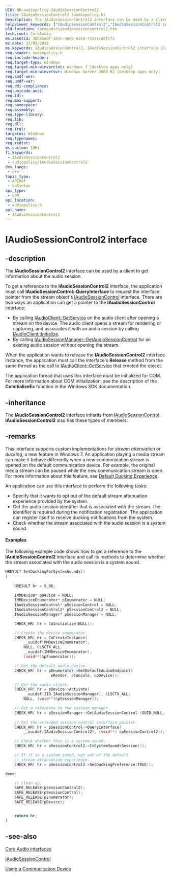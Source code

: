 ```yaml
---
UID: NN:audiopolicy.IAudioSessionControl2
title: IAudioSessionControl2 (audiopolicy.h)
description: The IAudioSessionControl2 interface can be used by a client to get information about the audio session.
helpviewer_keywords: ["IAudioSessionControl2","IAudioSessionControl2 interface [Core Audio]","IAudioSessionControl2 interface [Core Audio]","described","audiopolicy/IAudioSessionControl2","coreaudio.iaudiosessioncontrol2"]
old-location: coreaudio\iaudiosessioncontrol2.htm
tech.root: CoreAudio
ms.assetid: 3bb65edf-103c-4eeb-82b4-7c571cddfcf3
ms.date: 12/05/2018
ms.keywords: IAudioSessionControl2, IAudioSessionControl2 interface [Core Audio], IAudioSessionControl2 interface [Core Audio],described, audiopolicy/IAudioSessionControl2, coreaudio.iaudiosessioncontrol2
req.header: audiopolicy.h
req.include-header: 
req.target-type: Windows
req.target-min-winverclnt: Windows 7 [desktop apps only]
req.target-min-winversvr: Windows Server 2008 R2 [desktop apps only]
req.kmdf-ver: 
req.umdf-ver: 
req.ddi-compliance: 
req.unicode-ansi: 
req.idl: 
req.max-support: 
req.namespace: 
req.assembly: 
req.type-library: 
req.lib: 
req.dll: 
req.irql: 
targetos: Windows
req.typenames: 
req.redist: 
ms.custom: 19H1
f1_keywords:
 - IAudioSessionControl2
 - audiopolicy/IAudioSessionControl2
dev_langs:
 - c++
topic_type:
 - APIRef
 - kbSyntax
api_type:
 - COM
api_location:
 - audiopolicy.h
api_name:
 - IAudioSessionControl2
---
```


# IAudioSessionControl2 interface


## -description

The     <b>IAudioSessionControl2</b> interface can be used by a client to get information about the audio session.

To get a reference to the <b>IAudioSessionControl2</b> interface, the application must call <b>IAudioSessionControl::QueryInterface</b> to request the interface pointer from the stream object's  <a href="/windows/desktop/api/audiopolicy/nn-audiopolicy-iaudiosessioncontrol">IAudioSessionControl</a> interface. There are two ways an application  can get a pointer to the <b>IAudioSessionControl</b> interface:
<ul>
<li>
By calling  <a href="/windows/desktop/api/audioclient/nf-audioclient-iaudioclient-getservice">IAudioClient::GetService</a> on the audio client after opening a stream on the device. The audio client opens a stream for rendering or capturing, and associates it with an audio session by calling <a href="/windows/desktop/api/audioclient/nf-audioclient-iaudioclient-initialize">IAudioClient::Initialize</a>.

</li>
<li>
By calling <a href="/windows/desktop/api/audiopolicy/nf-audiopolicy-iaudiosessionmanager-getaudiosessioncontrol">IAudioSessionManager::GetAudioSessionControl</a> for an existing audio session without opening the stream.


</li>
</ul>When the application wants to release the <b>IAudioSessionControl2</b> interface instance, the application must call the interface's <b>Release</b> method from the same thread as the call to <a href="/windows/desktop/api/audioclient/nf-audioclient-iaudioclient-getservice">IAudioClient::GetService</a> that created the object.

The application thread that uses this interface must be initialized for COM. For more information about COM initialization, see the description of the <b>CoInitializeEx</b> function in the Windows SDK documentation.

## -inheritance

The <b>IAudioSessionControl2</b> interface inherits from <a href="/windows/desktop/api/audiopolicy/nn-audiopolicy-iaudiosessioncontrol">IAudioSessionControl</a>. <b>IAudioSessionControl2</b> also has these types of members:

## -remarks

This interface supports  custom implementations for <i>stream attenuation</i> or <i>ducking</i>, a new feature in Windows 7. An application playing a media stream can make it behave differently when a new communication stream is opened on the default communication device. For example, the original media stream can be paused while the new communication stream is open. For more information about this feature, see <a href="/windows/desktop/CoreAudio/stream-attenuation">Default Ducking Experience</a>. 

An application can use this interface to perform the following tasks:

<ul>
<li>Specify that it wants to opt out of the default stream attenuation experience provided by the system.</li>
<li>Get the audio session identifier that is associated with the stream. The identifier is required during the notification registration. The application can register itself to receive ducking notifications from the system.</li>
<li>Check whether the stream associated with the audio session  is a system sound.</li>
</ul>

#### Examples

The following example code shows how to get a reference to the <b>IAudioSessionControl2</b> interface and call its methods to determine whether the stream associated with the audio session is a system sound.


```cpp
HRESULT SetDuckingForSystemSounds()
{
 
    HRESULT hr = S_OK;
    
    IMMDevice* pDevice = NULL;
    IMMDeviceEnumerator* pEnumerator = NULL;
    IAudioSessionControl* pSessionControl = NULL;
    IAudioSessionControl2* pSessionControl2 = NULL;
    IAudioSessionManager* pSessionManager = NULL;

    CHECK_HR( hr = CoInitialize(NULL));

    // Create the device enumerator.
    CHECK_HR( hr = CoCreateInstance(
        __uuidof(MMDeviceEnumerator), 
        NULL, CLSCTX_ALL, 
        __uuidof(IMMDeviceEnumerator), 
        (void**)&pEnumerator));

    // Get the default audio device.
    CHECK_HR( hr = pEnumerator->GetDefaultAudioEndpoint(
                    eRender, eConsole, &pDevice));

    // Get the audio client.
    CHECK_HR( hr = pDevice->Activate(
        __uuidof(IID_IAudioSessionManager), CLSCTX_ALL,
        NULL, (void**)&pSessionManager));

    // Get a reference to the session manager.
    CHECK_HR( hr = pSessionManager->GetAudioSessionControl (GUID_NULL, FALSE, &pSessionControl));
    
    // Get the extended session control interface pointer.
    CHECK_HR( hr = pSessionControl->QueryInterface(
        __uuidof(IAudioSessionControl2), (void**) &pSessionControl2));

    // Check whether this is a system sound.
    CHECK_HR( hr = pSessionControl2->IsSystemSoundsSession());

    // If it is a system sound, opt out of the default
    // stream attenuation experience.
    CHECK_HR( hr = pSessionControl2->SetDuckingPreference(TRUE));

done:

    // Clean up.
    SAFE_RELEASE(pSessionControl2);
    SAFE_RELEASE(pSessionControl);
    SAFE_RELEASE(pEnumerator);
    SAFE_RELEASE(pDevice);


    return hr;
}
```

## -see-also

<a href="/windows/desktop/CoreAudio/core-audio-interfaces">Core Audio Interfaces</a>



<a href="/windows/desktop/api/audiopolicy/nn-audiopolicy-iaudiosessioncontrol">IAudioSessionControl</a>



<a href="/windows/desktop/CoreAudio/using-the-communication-device">Using a Communication Device</a>
